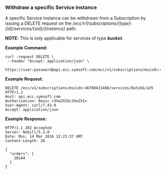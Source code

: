 ### Withdraw a specific Service instance

A specific Service instance can be withdrawn from a Subscription by issuing a DELETE request on the _/ecc/v1/subscriptions/{type}:{id}/services/{sid}/{instance}_ path.

**NOTE:** This is only applicable for services of type _**bucket**_.

**Example Command:**

```
curl -request DELETE \
 --header "Accept: application/json" \
 https://user:password@api.ecc.symsoft.com/ecc/v1/subscriptions/msisdn:46708421488/services/Data5G/a35
```

**Example Request:**

```
DELETE /ecc/v1/subscriptions/msisdn:46708421488/services/Data5G/a35 HTTP/1.1
Host: api.ecc.symsoft.com
Authorization: Basic c3VwZXI6c3VwZXI=
User-Agent: curl/7.43.0
Accept: application/json
```

**Example Response:**

```
HTTP/1.1 202 Accepted
Server: Nobill/5.3.0
Date: Mon, 14 Mar 2016 12:23:37 GMT
Content-Length: 26

{
  "orders": [
    20144
  ]
}
```



